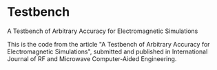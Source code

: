 # Testbench
A Testbench of Arbitrary Accuracy for Electromagnetic Simulations

This is the code from the article "A Testbench of Arbitrary Accuracy for Electromagnetic Simulations", submitted and published in International Journal of RF and Microwave Computer-Aided Engineering.
